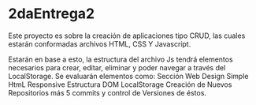 # 2daEntrega2
Este proyecto es sobre la creación de aplicaciones tipo CRUD, las cuales estarán conformadas archivos HTML, CSS Y Javascript.

Estarán en base a esto, la estructura del archivo Js tendrá elementos necesarios para crear, editar, eliminar y poder navegar a través del LocalStorage.
Se evaluarán elementos como:
Sección Web Design Simple HtmL
Responsive
Estructura DOM
LocalStorage
Creación de Nuevos Repositorios más 5 commits y control de Versiones de éstos.
